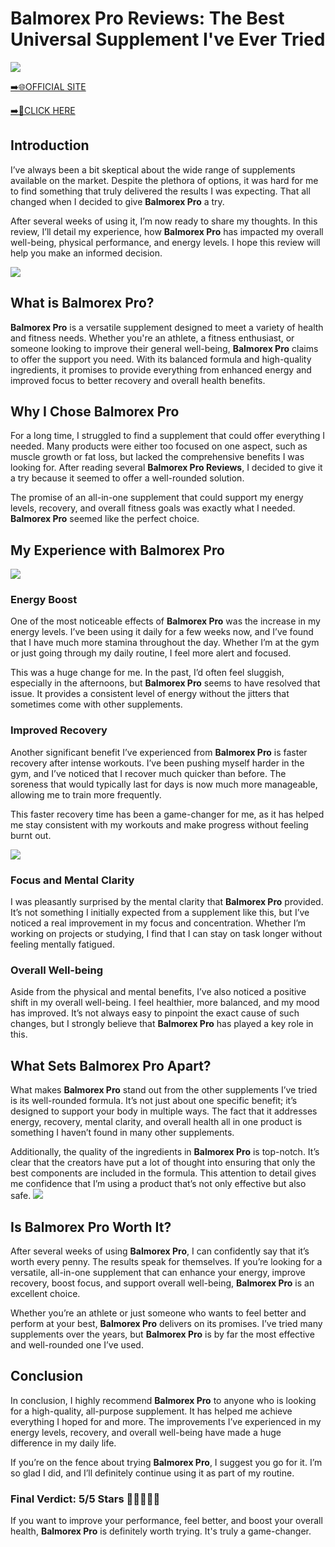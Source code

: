 # Balmorex Pro Reviews: The Best Universal Supplement I've Ever Tried

[![](https://static.vecteezy.com/system/resources/thumbnails/019/896/014/small/buy-now-gradient-button-with-cart-symbol-buy-now-illustration-png.png)](https://edetoop.top/lander/sugarpreland-1/calcre.html) 

[➡️🌐OFFICIAL SITE](https://edetoop.top/lander/sugarpreland-1/calcre.html) 

[➡️🔗CLICK HERE](https://edetoop.top/lander/sugarpreland-1/calcre.html) 


## Introduction

I’ve always been a bit skeptical about the wide range of supplements available on the market. Despite the plethora of options, it was hard for me to find something that truly delivered the results I was expecting. That all changed when I decided to give **Balmorex Pro** a try.

After several weeks of using it, I’m now ready to share my thoughts. In this review, I’ll detail my experience, how **Balmorex Pro** has impacted my overall well-being, physical performance, and energy levels. I hope this review will help you make an informed decision. 

[![](https://wallpapers.com/images/hd/red-order-now-button-udg4jcj4arvn8b0n-2.png)](https://edetoop.top/lander/sugarpreland-1/calcre.html)  

## What is Balmorex Pro?

**Balmorex Pro** is a versatile supplement designed to meet a variety of health and fitness needs. Whether you're an athlete, a fitness enthusiast, or someone looking to improve their general well-being, **Balmorex Pro** claims to offer the support you need. With its balanced formula and high-quality ingredients, it promises to provide everything from enhanced energy and improved focus to better recovery and overall health benefits.

## Why I Chose Balmorex Pro

For a long time, I struggled to find a supplement that could offer everything I needed. Many products were either too focused on one aspect, such as muscle growth or fat loss, but lacked the comprehensive benefits I was looking for. After reading several **Balmorex Pro Reviews**, I decided to give it a try because it seemed to offer a well-rounded solution.

The promise of an all-in-one supplement that could support my energy levels, recovery, and overall fitness goals was exactly what I needed. **Balmorex Pro** seemed like the perfect choice.

## My Experience with Balmorex Pro

[![](https://static.vecteezy.com/system/resources/thumbnails/019/896/014/small/buy-now-gradient-button-with-cart-symbol-buy-now-illustration-png.png)](https://edetoop.top/lander/sugarpreland-1/calcre.html)

### Energy Boost

One of the most noticeable effects of **Balmorex Pro** was the increase in my energy levels. I’ve been using it daily for a few weeks now, and I’ve found that I have much more stamina throughout the day. Whether I’m at the gym or just going through my daily routine, I feel more alert and focused.

This was a huge change for me. In the past, I’d often feel sluggish, especially in the afternoons, but **Balmorex Pro** seems to have resolved that issue. It provides a consistent level of energy without the jitters that sometimes come with other supplements.

### Improved Recovery

Another significant benefit I’ve experienced from **Balmorex Pro** is faster recovery after intense workouts. I’ve been pushing myself harder in the gym, and I’ve noticed that I recover much quicker than before. The soreness that would typically last for days is now much more manageable, allowing me to train more frequently.

This faster recovery time has been a game-changer for me, as it has helped me stay consistent with my workouts and make progress without feeling burnt out.

[![](https://wallpapers.com/images/hd/red-order-now-button-udg4jcj4arvn8b0n-2.png)](https://edetoop.top/lander/sugarpreland-1/calcre.html)  

### Focus and Mental Clarity

I was pleasantly surprised by the mental clarity that **Balmorex Pro** provided. It’s not something I initially expected from a supplement like this, but I’ve noticed a real improvement in my focus and concentration. Whether I’m working on projects or studying, I find that I can stay on task longer without feeling mentally fatigued.

### Overall Well-being

Aside from the physical and mental benefits, I’ve also noticed a positive shift in my overall well-being. I feel healthier, more balanced, and my mood has improved. It’s not always easy to pinpoint the exact cause of such changes, but I strongly believe that **Balmorex Pro** has played a key role in this.

## What Sets Balmorex Pro Apart?

What makes **Balmorex Pro** stand out from the other supplements I’ve tried is its well-rounded formula. It’s not just about one specific benefit; it’s designed to support your body in multiple ways. The fact that it addresses energy, recovery, mental clarity, and overall health all in one product is something I haven’t found in many other supplements.

Additionally, the quality of the ingredients in **Balmorex Pro** is top-notch. It’s clear that the creators have put a lot of thought into ensuring that only the best components are included in the formula. This attention to detail gives me confidence that I’m using a product that’s not only effective but also safe.
[![](https://static.vecteezy.com/system/resources/thumbnails/019/896/014/small/buy-now-gradient-button-with-cart-symbol-buy-now-illustration-png.png)](https://edetoop.top/lander/sugarpreland-1/calcre.html)
## Is Balmorex Pro Worth It?

After several weeks of using **Balmorex Pro**, I can confidently say that it’s worth every penny. The results speak for themselves. If you’re looking for a versatile, all-in-one supplement that can enhance your energy, improve recovery, boost focus, and support overall well-being, **Balmorex Pro** is an excellent choice.

Whether you’re an athlete or just someone who wants to feel better and perform at your best, **Balmorex Pro** delivers on its promises. I’ve tried many supplements over the years, but **Balmorex Pro** is by far the most effective and well-rounded one I’ve used.

## Conclusion

In conclusion, I highly recommend **Balmorex Pro** to anyone who is looking for a high-quality, all-purpose supplement. It has helped me achieve everything I hoped for and more. The improvements I’ve experienced in my energy levels, recovery, and overall well-being have made a huge difference in my daily life.

If you’re on the fence about trying **Balmorex Pro**, I suggest you go for it. I’m so glad I did, and I’ll definitely continue using it as part of my routine.

### Final Verdict: 5/5 Stars 🌟🌟🌟🌟🌟

If you want to improve your performance, feel better, and boost your overall health, **Balmorex Pro** is definitely worth trying. It's truly a game-changer.
